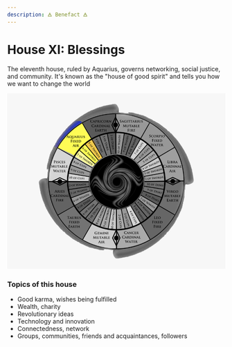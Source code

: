 ```yaml
---
description: 🜁 Benefact 🜁
---
```


# House XI: Blessings

The eleventh house, ruled by Aquarius, governs networking, social justice, and community. It's known as the "house of good spirit" and tells you how we want to change the world

![](../../../.gitbook/assets/aq.png)

### Topics of this house

* Good karma, wishes being fulfilled
* Wealth, charity
* Revolutionary ideas
* Technology and innovation
* Connectedness, network
* Groups, communities, friends and acquaintances, followers




